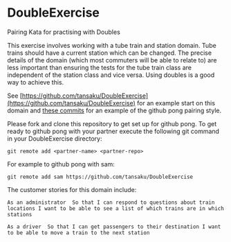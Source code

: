 DoubleExercise
==============

Pairing Kata for practising with Doubles

This exercise involves working with a tube train and station domain.  Tube trains should have a current station which can be changed.  The precise details of the domain (which most commuters will be able to relate to) are less important than ensuring the tests for the tube train class are independent of the station class and vice versa.  Using doubles is a good way to achieve this.

See [https://github.com/tansaku/DoubleExercise](https://github.com/tansaku/DoubleExercise) for an example start on this domain and [these commits](https://github.com/tansaku/DoubleExercise/commits/master) for an example of the github pong pairing style.

Please fork and clone this repository to get set up for github pong.  To get ready to github pong with your partner execute the following git command in your DoubleExercise directory:

`git remote add <partner-name> <partner-repo>`
  
For example to github pong with sam:

`git remote add sam https://github.com/tansaku/DoubleExercise`

The customer stories for this domain include:

`As an administrator 
So that I can respond to questions about train locations
I want to be able to see a list of which trains are in which stations`

`As a driver 
So that I can get passengers to their destination
I want to be able to move a train to the next station`
